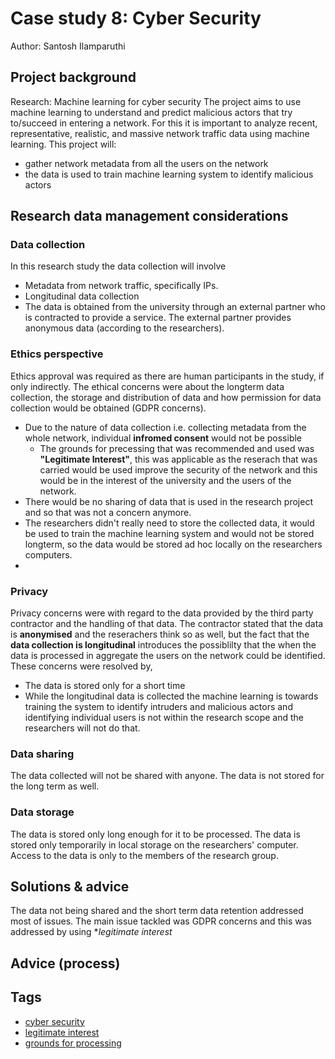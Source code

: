 # Case study 8: Cyber Security

Author: Santosh Ilamparuthi

## Project background

Research: Machine learning for cyber security
The project aims to use machine learning to understand and predict malicious actors that try to/succeed in entering a network. For this it is important to analyze recent, representative, realistic, and massive network traffic data using machine learning.
This project will: 
- gather network metadata from all the users on the network
- the data is used to train machine learning system to identify malicious actors


## Research data management considerations

### Data collection

In this research study the data collection will involve
- Metadata from network traffic, specifically IPs. 
- Longitudinal data collection
- The data is obtained from the university through an external partner who is contracted to provide a service. The external partner provides anonymous data (according to the researchers).  


### Ethics perspective

Ethics approval was required as there are human participants in the study, if only indirectly.
The ethical concerns were about the longterm data collection, the storage and distribution of data and how permission for data collection would be obtained (GDPR concerns).
- Due to the nature of data collection i.e. collecting metadata from the whole network, individual **infromed consent** would not be possible
    - The grounds for precessing that was recommended and used was **"Legitimate Interest"**, this was applicable as the reserach that was carried would be used improve the security of the network and this would be in the interest of the university and the users of the network.
- There would be no sharing of data that is used in the research project and so that was not a concern anymore.
- The researchers didn't really need to store the collected data, it would be used to train the machine learning system and would not be stored longterm, so the data would be stored ad hoc locally on the researchers computers.
- 

### Privacy 

Privacy concerns were with regard to the data provided by the third party contractor and the handling of that data. The contractor stated that the data is **anonymised** and the reserachers think so as well, but the fact that the **data collection is longitudinal** introduces the possiblilty that the when the data is processed in aggregate the users on the network could be identified. 
These concerns were resolved by,
- The data is stored only for a short time 
- While the longitudinal data is collected the machine learning is towards training the system to identify intruders and malicious actors and identifying individual users is not within the research scope and the researchers will not do that. 

### Data sharing

The data collected will not be shared with anyone. The data is not stored for the long term as well. 

### Data storage

The data is stored only long enough for it to be processed. The data is stored only temporarily in local storage on the researchers' computer. Access to the data is only to the members of the research group.  

## Solutions & advice
The data not being shared and the short term data retention addressed most of issues. The main issue tackled was GDPR concerns and this was addressed by using **legitimate interest*  

## Advice (process)

## Tags 
- [cyber security](https://nzr.github.io/DS-BOK/search.html?q=cyber+security)
- [legitimate interest](https://nzr.github.io/DS-BOK/search.html?q=legitimate+interest)
- [grounds for processing](https://nzr.github.io/DS-BOK/search.html?q=grounds+for+processing)


